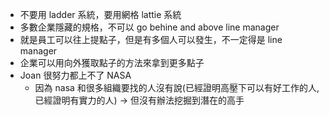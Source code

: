 - 不要用 ladder 系統，要用網格 lattie 系統
-   多數企業隱藏的規格，不可以 go behine and above line manager
  - 就是員工可以往上提點子，但是有多個人可以發生，不一定得是 line manager
  - 企業可以用向外獲取點子的方法來拿到更多點子
- Joan 很努力都上不了 NASA
  - 因為 nasa 和很多組織要找的人沒有說(已經證明高壓下可以有好工作的人, 已經證明有實力的人) → 但沒有辦法挖掘到潛在的高手